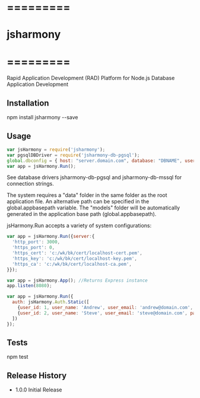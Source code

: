 # =========
# jsharmony
# =========

Rapid Application Development (RAD) Platform for Node.js Database Application Development

## Installation

npm install jsharmony --save

## Usage

```javascript
var jsHarmony = require('jsharmony');
var pgsqlDBDriver = require('jsharmony-db-pgsql');
global.dbconfig = { host: "server.domain.com", database: "DBNAME", user: "DBUSER", password: "DBPASS", _driver: new pgsqlDBDriver() };
var app = jsHarmony.Run();
```

See database drivers jsharmony-db-pgsql and jsharmony-db-mssql for connection strings.

The system requires a "data" folder in the same folder as the root application file.
An alternative path can be specified in the global.appbasepath variable.
The "models" folder will be automatically generated in the application base path (global.appbasepath).

jsHarmony.Run accepts a variety of system configurations:

```javascript
var app = jsHarmony.Run({server:{
  'http_port': 3000,
  'https_port': 0,
  'https_cert': 'c:/wk/bk/cert/localhost-cert.pem',
  'https_key': 'c:/wk/bk/cert/localhost-key.pem',
  'https_ca': 'c:/wk/bk/cert/localhost-ca.pem',
}});
```

```javascript
var app = jsHarmony.App(); //Returns Express instance
app.listen(8080);
```

```javascript
var app = jsHarmony.Run({
  auth: jsHarmony.Auth.Static([
    {user_id: 1, user_name: 'Andrew', user_email: 'andrew@domain.com', password: 'SAMPLE_PASSWORD', _roles: ['SYSADMIN']},
    {user_id: 2, user_name: 'Steve', user_email: 'steve@domain.com', password: 'SAMPLE_PASSWORD', _roles: ['BROWSE']},
  ])
});
```


## Tests

npm test

## Release History

* 1.0.0 Initial Release